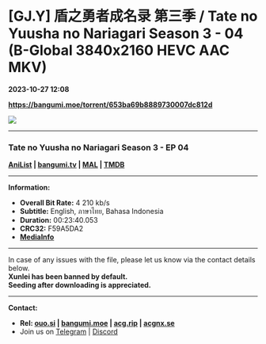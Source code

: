 # [GJ.Y] 盾之勇者成名录 第三季 / Tate no Yuusha no Nariagari Season 3 - 04 (B-Global 3840x2160 HEVC AAC MKV)

**2023-10-27 12:08**

**https://bangumi.moe/torrent/653ba69b8889730007dc812d**

![](https://rr1---bg.raws.dev/bfs/intl/management/54c01a4f81390a3d5f916c51a6d1830f559294d1.png@960w_540h_100Q_1c.jpg)

* * *

### **__Tate no Yuusha no Nariagari Season 3__** - EP 04

**[AniList](https://anilist.co/anime/111322) | [bangumi.tv](https://bgm.tv/subject/289907) | [MAL](https://myanimelist.net/anime/40357) | [TMDB](https://www.themoviedb.org/tv/83095)**

* * *

**Information:**

*   **Overall Bit Rate:** 4 210 kb/s
*   **Subtitle:** English, ภาษาไทย, Bahasa Indonesia
*   **Duration:** 00:23:40.053
*   **CRC32:** F59A5DA2
*   **[MediaInfo](https://rr1---nfo.raws.dev/%5BGJ.Y%5D%20%E7%9B%BE%E4%B9%8B%E5%8B%87%E8%80%85%E6%88%90%E5%90%8D%E5%BD%95%20%E7%AC%AC%E4%B8%89%E5%AD%A3%20-%2004%20%28B-Global%203840x2160%20HEVC%20AAC%20MKV%29%20%5BF59A5DA2%5D.mkv.nfo)**

* * *

In case of any issues with the file, please let us know via the contact details below.  
**Xunlei has been banned by default.**  
**Seeding after downloading is appreciated.**

* * *

**Contact:**

*   **Rel: [ouo.si](https://ouo.si/user/BraveSail) | [bangumi.moe](https://bangumi.moe/search/63e4b7585fa12c0007949b88) | [acg.rip](https://acg.rip/user/5570) | [acgnx.se](https://share.acgnx.se/user-529-1.html)**
*   Join us on [Telegram](https://kirara-fantasia.moe/telegram) | [Discord](https://kirara-fantasia.moe/discord)